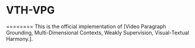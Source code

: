 # VTH-VPG
========
This is the official implementation of [Video Paragraph Grounding, Multi-Dimensional Contexts, Weakly Supervision, Visual-Textual Harmony.].
